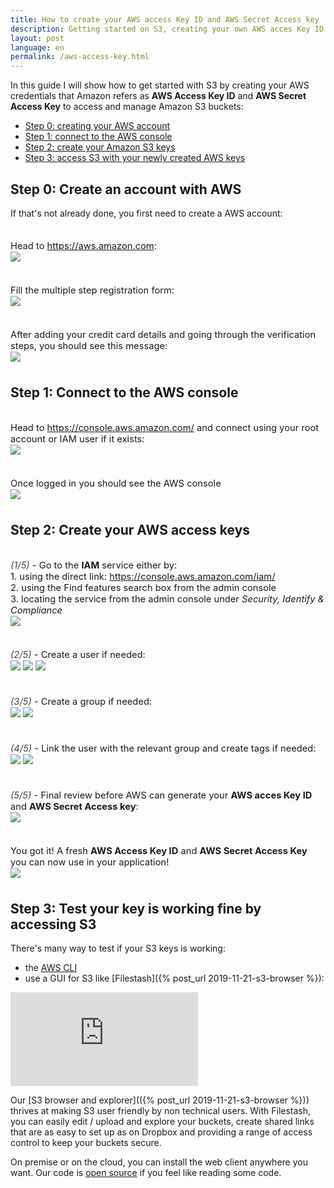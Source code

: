 ```yaml
---
title: How to create your AWS access Key ID and AWS Secret Access key
description: Getting started on S3, creating your own AWS acces Key ID and AWS Secret Access key
layout: post
language: en
permalink: /aws-access-key.html
---
```


<style>
figure{ margin: 35px 0; font-size: 1.05em; }
figure img{ margin-bottom: 2px; }
figure .steper{ font-style: italic; opacity: 0.8; }
#main h2{ padding-top: 20px; }
#main iframe{
    height: 600px;
    width: 100%;
    box-shadow: 0 0 25px rgba(65, 83, 100, 0.5);
    border-radius: 5px;
}
</style>

In this guide I will show how to get started with S3 by creating your AWS credentials that Amazon refers as **AWS Access Key ID** and **AWS Secret Access Key** to access and manage Amazon S3 buckets:
- [Step 0: creating your AWS account](#step-0-create-an-account-with-aws)
- [Step 1: connect to the AWS console](#step-1-connect-to-the-aws-console)
- [Step 2: create your Amazon S3 keys](#step-2-create-your-aws-access-keys)
- [Step 3: access S3 with your newly created AWS keys](#step-3-test-your-key-is-working-fine-by-accessing-s3)

## Step 0: Create an account with AWS

If that's not already done, you first need to create a AWS account:

<figure>
    <figcaption>Head to <a href="https://aws.amazon.com">https://aws.amazon.com</a>:</figcaption>
    <img class="fancy" src="/img/posts/2020-05-03-how-to-get-aws-keys_1.png" />
</figure>
<figure>
    <figcaption>Fill the multiple step registration form:</figcaption>
    <img class="fancy" src="/img/posts/2020-05-03-how-to-get-aws-keys_2.png" />
</figure>
<figure>
    <figcaption>After adding your credit card details and going through the verification steps, you should see this message:</figcaption>
    <img class="fancy" src="/img/posts/2020-05-03-how-to-get-aws-keys_3.png" />
</figure>

## Step 1: Connect to the AWS console

<figure>
    <figcaption>Head to <a href="https://console.aws.amazon.com/">https://console.aws.amazon.com/</a> and connect using your root account or IAM user if it exists:</figcaption>
    <img class="fancy" src="/img/posts/2020-05-03-how-to-get-aws-keys_4.png" />
</figure>

<figure>
    <figcaption>Once logged in you should see the AWS console</figcaption>
    <img class="fancy" src="/img/posts/2020-05-03-how-to-get-aws-keys_5.png" />
</figure>


## Step 2: Create your AWS access keys

<figure>
    <figcaption><span class="steper">(1/5)</span> - Go to the <strong>IAM</strong> service either by:<br>
    1. using the direct link: <a href="https://console.aws.amazon.com/iam/">https://console.aws.amazon.com/iam/</a><br>
    2. using the Find features search box from the admin console<br>
    3. locating the service from the admin console under <em>Security, Identify & Compliance</em>
    </figcaption>
    <img class="fancy" src="/img/posts/2020-05-03-how-to-get-aws-keys_6.png" />
</figure>

<figure>
    <figcaption><span class="steper">(2/5)</span> - Create a user if needed:</figcaption>
    <img class="fancy" src="/img/posts/2020-05-03-how-to-get-aws-keys_7.png" />
    <img class="fancy" src="/img/posts/2020-05-03-how-to-get-aws-keys_8.png" />
    <img class="fancy" src="/img/posts/2020-05-03-how-to-get-aws-keys_9.png" />
</figure>

<figure>
    <figcaption><span class="steper">(3/5)</span> - Create a group if needed:</figcaption>
    <img class="fancy" src="/img/posts/2020-05-03-how-to-get-aws-keys_10.png" />
    <img class="fancy" src="/img/posts/2020-05-03-how-to-get-aws-keys_11.png" />
</figure>

<figure>
    <figcaption><span class="steper">(4/5)</span> - Link the user with the relevant group and create tags if needed:</figcaption>
    <img class="fancy" src="/img/posts/2020-05-03-how-to-get-aws-keys_12.png" />
    <img class="fancy" src="/img/posts/2020-05-03-how-to-get-aws-keys_13.png" />
</figure>


<figure>
    <figcaption><span class="steper">(5/5)</span> - Final review before AWS can generate your <strong>AWS acces Key ID</strong> and <strong>AWS Secret Access key</strong>:</figcaption>
    <img class="fancy" src="/img/posts/2020-05-03-how-to-get-aws-keys_14.png" />
</figure>

<figure>
    <figcaption>You got it! A fresh <strong>AWS Access Key ID</strong> and <strong>AWS Secret Access Key</strong> you can now use in your application!</figcaption>
    <img class="fancy" src="/img/posts/2020-05-03-how-to-get-aws-keys_15.png" />
</figure>


## Step 3: Test your key is working fine by accessing S3

There's many way to test if your S3 keys is working:
- the [AWS CLI](https://aws.amazon.com/cli/)
- use a GUI for S3 like [Filestash]({% post_url 2019-11-21-s3-browser %}):

<iframe id="appframe" frameborder="0" src="https://demo-s3.filestash.app/" allow="fullscreen;speaker"></iframe>

Our [S3 browser and explorer](({% post_url 2019-11-21-s3-browser %})) thrives at making S3 user friendly by non technical users. With Filestash, you can easily edit / upload and explore your buckets, create shared links that are as easy to set up as on Dropbox and providing a range of access control to keep your buckets secure.

On premise or on the cloud, you can install the web client anywhere you want. Our code is [open source](https://github.com/mickael-kerjean/filestash) if you feel like reading some code.
